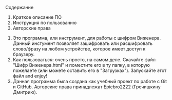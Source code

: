 Содержание
1) Краткое описание ПО
2) Инструкция по пользованию
3) Авторские права

1. Это программа, или инструмент, для работы с шифром Виженера. Данный инстумент позволяет зашифровать или расшифровать слово/фразу на любом устройстве, которое имеет доступ к браузеру.
2. Как пользоваться: очень просто, на самом деле. Скачайте файл "Шифр Виженера.html" и поместите его в ту папку, в которую пожелаете (или можете оставить его в "Загрузках"). Запускайте этот файл and enjoy!
3. Данная программа была создана как учебный проект по работе с Git и GitHub. Авторские права принадлежат Epicbro2222 (Гречишкину Дмитрию).
